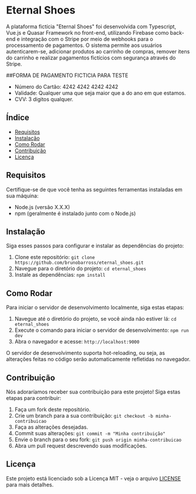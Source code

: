 # Eternal Shoes


A plataforma fictícia "Eternal Shoes" foi desenvolvida com Typescript, Vue.js e Quasar Framework no front-end, utilizando Firebase como back-end e integração com o Stripe por meio de webhooks para o processamento de pagamentos. O sistema permite aos usuários autenticarem-se, adicionar produtos ao carrinho de compras, remover itens do carrinho e realizar pagamentos fictícios com segurança através do Stripe.

##FORMA DE PAGAMENTO FICTICIA PARA TESTE

- Número do Cartão: 4242 4242 4242 4242
- Validade: Qualquer uma que seja maior que a do ano em que estamos.
- CVV: 3 digitos qualquer.


## Índice

- [Requisitos](#requisitos)
- [Instalação](#instalação)
- [Como Rodar](#como-rodar)
- [Contribuição](#contribuição)
- [Licença](#licença)

## Requisitos

Certifique-se de que você tenha as seguintes ferramentas instaladas em sua máquina:

- Node.js (versão X.X.X)
- npm (geralmente é instalado junto com o Node.js)

## Instalação

Siga esses passos para configurar e instalar as dependências do projeto:

1. Clone este repositório: `git clone https://github.com/brunobarross/eternal_shoes.git`
2. Navegue para o diretório do projeto: `cd eternal_shoes`
3. Instale as dependências: `npm install`

## Como Rodar

Para iniciar o servidor de desenvolvimento localmente, siga estas etapas:

1. Navegue até o diretório do projeto, se você ainda não estiver lá: `cd eternal_shoes`
2. Execute o comando para iniciar o servidor de desenvolvimento: `npm run dev`
3. Abra o navegador e acesse: `http://localhost:9000`

O servidor de desenvolvimento suporta hot-reloading, ou seja, as alterações feitas no código serão automaticamente refletidas no navegador.

## Contribuição

Nós adoraríamos receber sua contribuição para este projeto! Siga estas etapas para contribuir:

1. Faça um fork deste repositório.
2. Crie um branch para a sua contribuição: `git checkout -b minha-contribuicao`
3. Faça as alterações desejadas.
4. Commit suas alterações: `git commit -m "Minha contribuição"`
5. Envie o branch para o seu fork: `git push origin minha-contribuicao`
6. Abra um pull request descrevendo suas modificações.

## Licença

Este projeto está licenciado sob a Licença MIT - veja o arquivo [LICENSE](LICENSE) para mais detalhes.
